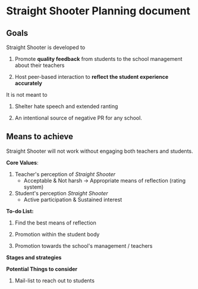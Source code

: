 # Straight Shooter Planning document

## Goals

Straight Shooter is developed to 

1. Promote **quality feedback** from students to the school management about their teachers

2. Host peer-based interaction to **reflect the student experience accurately**

It is not meant to

1. Shelter hate speech and extended ranting

2. An intentional source of negative PR for any school.

## Means to achieve

Straight Shooter will not work without engaging both teachers and students.

**Core Values**:

1. Teacher's perception of *Straight Shooter*
    * Acceptable & Not harsh
    -> Appropriate means of reflection (rating system)
2. Student's perception *Straight Shooter*
    * Active participation & Sustained interest


**To-do List:**

1. Find the best means of reflection

2. Promotion within the student body

3. Promotion towards the school's management / teachers

**Stages and strategies**


**Potential Things to consider**

1. Mail-list to reach out to students
